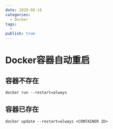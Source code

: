 ```yaml
---
date: 2020-08-16
categories:
  - Docker
tags:
  - 
publish: true
---
```


# Docker容器自动重启

## 容器不存在

```shell
docker run --restart=always
```

## 容器已存在

```shell
docker update --restart=always <CONTAINER ID>
```
